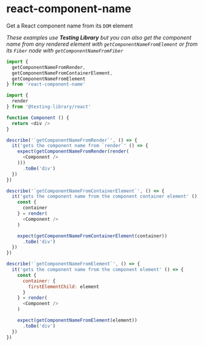 # react-component-name

Get a React component name from its `DOM` element

_These examples use **Testing Library** but you can also get the component name from any rendered element with `getComponentNameFromElement` or from its `Fiber` node with `getComponentNameFromFiber`_

```javascript
import {
  getComponentNameFromRender,
  getComponentNameFromContainerElement,
  getComponentNameFromElement
} from 'react-component-name'

import {
  render
} from '@testing-library/react'

function Component () {
  return <div />
}

describe('`getComponentNameFromRender`', () => {
  it('gets the component name from `render`' () => {
    expect(getComponentNameFromRender(render(
      <Component />
    )))
      .toBe('div')
  })
})

describe('`getComponentNameFromContainerElement`', () => {
  it('gets the component name from the component container element' () => {
    const {
      container
    } = render(
      <Component />
    )

    expect(getComponentNameFromContainerElement(container))
      .toBe('div')
  })
})

describe('`getComponentNameFromElement`', () => {
  it('gets the component name from the component element' () => {
    const {
      container: {
        firstElementChild: element
      }
    } = render(
      <Component />
    )

    expect(getComponentNameFromElement(element))
      .toBe('div')
  })
})
```
